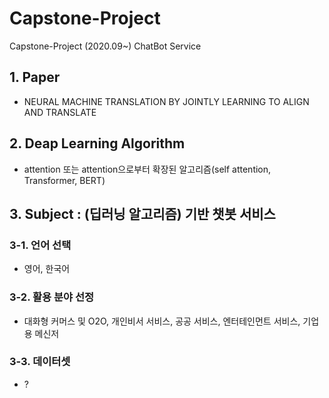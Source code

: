 # Capstone-Project
Capstone-Project (2020.09~) ChatBot Service

## 1. Paper
- NEURAL MACHINE TRANSLATION BY JOINTLY LEARNING TO ALIGN AND TRANSLATE

## 2. Deap Learning Algorithm
- attention 또는 attention으로부터 확장된 알고리즘(self attention, Transformer, BERT)

## 3. Subject : (딥러닝 알고리즘) 기반 챗봇 서비스
### 3-1. 언어 선택 
- 영어, 한국어
### 3-2. 활용 분야 선정 
- 대화형 커머스 및 O2O, 개인비서 서비스, 공공 서비스, 엔터테인먼트 서비스, 기업용 메신저
### 3-3. 데이터셋
- ?
